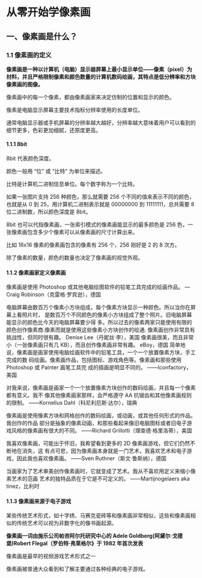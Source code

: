 # 从零开始学像素画

## 一、像素画是什么？

### 1.1 像素画的定义

**像素画是一种以计算机（电脑）显示器屏幕上最小显示单位——像素（pixel）为材料，并且严格限制像素和颜色数量的计算机数码绘画，其特点是低分辨率和方块像素画的图像。**

像素画中的每一个像素，都由像素画家来决定仿制的位置和显示的颜色。

像素是电脑显示屏幕主要技术指标分辨率使用的长度单位。

通常电脑显示器或手机屏幕的分辨率越大越好，分辨率越大意味着用户可以看到的细节更多，色彩更加细腻，还原度更高。

#### 1.1.1 8bit

8bit 代表颜色深度。

颜色一般用 “位” 或 “比特” 为单位来描述。

比特是计算机二进制信息单位。每个数字称为一个比特。

如果一张图片支持 256 种颜色，那么就需要 256 个不同的值来表示不同的颜色，也就是从 0 到 25，用计算机二进制表示就是 00000000 到 11111111，总共需要 8 位二进制数，所以颜色深度是 8bit。

8bit 也可以代指像素画，一张索引模式的像素画能显示的最多颜色是 256 色，一张像素画包含多少个像素可以从像素画的尺寸计算出来。

比如 16x16 像素的像素画包含的像素有 256 个，256 刚好是 2 的 8 次方。

除了像素的数量，颜色的数量也决定了像素画的视觉外观。

#### 1.1.2 像素画家定义像素画

像素画是使用 Photoshop 或其他电脑绘图软件的铅笔工具完成的绘画作品。
—Craig Robinson（克雷格·罗宾逊），德国

电脑屏幕由数百万个像素小方块组成，每个像素方块显示一种颜色。所以当你在屏幕上看照片时，
是数百万个不同颜色的像素小方块组成了整个照片。旧电脑屏幕能显示的颜色比今天的电脑屏幕要少得
多。所以过去的像素两家只能使用有限的颜色创作像素商.像素而就是使用这些像素小方块创作的绘通.
像素画创作非常具有挑战性，但同时很有趣。
Denise Lee（丹妮丝·李），美国
像素画很美，而且非常小（一张像素画只有几 KB），而且创作像素画非常有趣。
eBoy，德国
简单地说，像素画是画家使用电脑绘画软件中的铅笔工具，一个一个放置像素方块，手工完成的数
码绘画。像素画作品，包括图标、游戏角色等。像素画和那些使用 Photoshop 或 Painter 画笔工具完
成的插画是明显不同的。
——Iconfactory，美国

对我来说，像素画是画家一个一个放置像素方块创作的数码绘画，并且每一个像素都有意义。我不
像其他像素画家那样，会严格遵守 AA 抗锯齿和其他像素画规则的限制。
——Kornelius Dahl（科尼利厄斯·达尔），瑞典

像素画是使用像素方块和网格创作的数码绘画，或动画，或其他任何形式的作品。我创作的作品
部分是抽象的像素动画，和那些看起来像旧电脑图标或者旧电子游戏风格的像素画有很大的不同。
——Richard Grillotti（理查德·格里洛蒂），美国

我喜欢像素画，可能出于怀旧，我希望看到更多的 2D 像素画游戏，但它们仍然不断地在消失，这
有点可悲，因为像素画本身就是一门艺术，我喜欢艺术和电子游戏，因此我也喜欢像素画。
——Sven Ruthner（斯文·鲁斯纳），德国

当画家为了艺术审美创作像素画时，它就变成了艺术。我从不喜欢用定义来缩小像素艺术的范画
艺术的独特品质在于它是不可定义的。
——Martijnogelaers aka tinez，比利时

#### 1.1.3 像素画来源于电子游戏

某些传统艺术形式，如十字绣、马赛克瓷砖等和像素画非常相似，这些和像素画相似的传统艺术可以视为非数字化的像书画起源。

**像素画一词由施乐公司帕咨阿尔托研究中心的 Adele Goldberg(阿黛尔·戈德堡)Robert Flegal（罗伯特·弗莱格尔》于 1982 年首次发表**

像素画是最早的视频游戏艺术形式之一

像素画被普通大众看到和了解主要通过各种经典的电子游戏。
